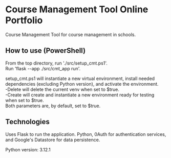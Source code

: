 
# Course Management Tool Online Portfolio
Course Management Tool for course management in schools.


## How to use (PowerShell)
From the top directory, run './src/setup_cmt.ps1'.\
Run 'flask --app ./src/cmt_app run'.

setup_cmt.ps1 will instantiate a new virtual environment, install needed dependencies (excluding Python version), and activate the environment.\
-Delete will delete the current venv when set to $true.\
-Create will create and instantiate a new environment ready for testing when set to $true.\
Both parameters are, by default, set to $true.


## Technologies
Uses Flask to run the application. Python, 0Auth for authentication services, and Google's Datastore for data persistence.

Python version: 3.12.1

